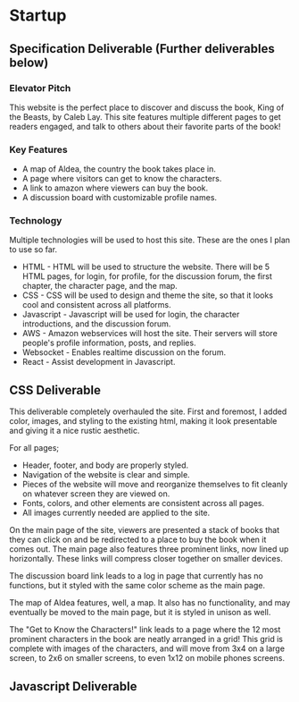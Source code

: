 # Startup
## Specification Deliverable (Further deliverables below)

### Elevator Pitch

This website is the perfect place to discover and discuss the book, King of the Beasts, by Caleb Lay. This site features multiple different pages to get readers engaged, and talk to others about their favorite parts of the book!

### Key Features

* A map of Aldea, the country the book takes place in.
* A page where visitors can get to know the characters.
* A link to amazon where viewers can buy the book.
* A discussion board with customizable profile names.

### Technology

Multiple technologies will be used to host this site. These are the ones I plan to use so far.

* HTML - HTML will be used to structure the website. There will be 5 HTML pages, for login, for profile, for the discussion forum, the first chapter, the character page, and the map.
* CSS - CSS will be used to design and theme the site, so that it looks cool and consistent across all platforms.
* Javascript - Javascript will be used for login, the character introductions, and the discussion forum.
* AWS - Amazon webservices will host the site. Their servers will store people's profile information, posts, and replies.
* Websocket - Enables realtime discussion on the forum.
* React - Assist development in Javascript.

## CSS Deliverable

This deliverable completely overhauled the site. First and foremost, I added color, images, and styling to the existing html, making it look presentable and giving it a nice rustic aesthetic. 

For all pages;
* Header, footer, and body are properly styled.
* Navigation of the website is clear and simple.
* Pieces of the website will move and reorganize themselves to fit cleanly on whatever screen they are viewed on.
* Fonts, colors, and other elements are consistent across all pages.
* All images currently needed are applied to the site.

On the main page of the site, viewers are presented a stack of books that they can click on and be redirected to a place to buy the book when it comes out. The main page also features three prominent links, now lined up horizontally. These links will compress closer together on smaller devices.

The discussion board link leads to a log in page that currently has no functions, but it styled with the same color scheme as the main page.

The map of Aldea features, well, a map. It also has no functionality, and may eventually be moved to the main page, but it is styled in unison as well.

The "Get to Know the Characters!" link leads to a page where the 12 most prominent characters in the book are neatly arranged in a grid! This grid is complete with images of the characters, and will move from 3x4 on a large screen, to 2x6 on smaller screens, to even 1x12 on mobile phones screens.

## Javascript Deliverable